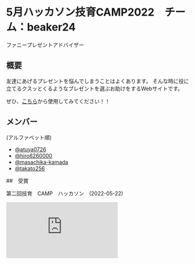 # 5月ハッカソン技育CAMP2022　チーム：beaker24

ファニープレゼントアドバイザー

## 概要

友達にあげるプレゼントを悩んでしまうことはよくあります。
そんな時に役に立てるクスッとくるようなプレゼントを選ぶお助けをするWebサイトです。

ぜひ、[こちら](https://share.streamlit.io/hiro6260000/beaker24/main/app.py)から使用してみてください！！

## メンバー

(アルファベット順)

- [@atuya0726](https://github.com/atuya0726)
- [@hiro6260000](https://github.com/hiro6260000)
- [@masachika-kamada](https://github.com/masachika-kamada)
- [@takato256](https://github.com/takato256)

##　受賞

第二回技育　CAMP　ハッカソン　(2022-05-22)

![努力賞_beaker24.pdf](https://github.com/hiro6260000/beaker24/files/8749325/_beaker24.pdf)
